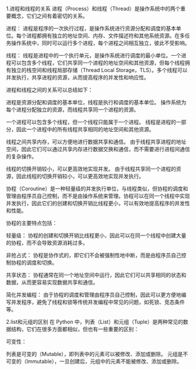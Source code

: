 1.进程和线程的关系
进程（Process）和线程（Thread）是操作系统中的两个重要概念，它们之间有着密切的关系。

进程： 进程是程序的一次执行过程，是操作系统进行资源分配和调度的基本单位。每个进程都拥有独立的地址空间、内存、文件描述符和其他系统资源。在多任务操作系统中，同时可以运行多个进程，每个进程之间相互独立，彼此不受影响。

线程： 线程是进程中的一个执行单元，是操作系统进行调度的最小单位。一个进程可以包含多个线程，它们共享同一个进程的地址空间和其他资源，但每个线程拥有独立的栈空间和线程局部存储（Thread Local Storage，TLS）。多个线程可以并发执行，共享进程的资源，从而提高程序的并发性和响应性。

进程和线程之间的关系可以总结如下：

进程是资源分配和调度的基本单位，线程是执行和调度的基本单位。 操作系统为每个进程分配独立的资源，而线程共享同一个进程的资源。

一个进程可以包含多个线程，但一个线程只能属于一个进程。 线程是进程的一部分，因此一个进程中的所有线程共享相同的地址空间和其他资源。

线程之间共享内存，可以方便地进行数据共享和通信。 由于线程共享进程的地址空间，因此它们可以通过共享内存进行数据交换和通信，而不需要进行进程间通信的复杂操作。

线程的切换开销较小，可以更高效地实现并发。 由于线程共享同一个进程的资源，因此线程的切换开销较小，可以更高效地实现并发执行。

协程（Coroutine）是一种轻量级的并发执行单位，与线程类似，但协程的调度和管理由程序员自己控制，而不是由操作系统来管理。协程可以在同一个线程中实现并发执行，因此它们的创建和切换开销比线程更小，可以有效地提高程序的并发性和性能。

协程的主要特点包括：

轻量级： 协程的创建和切换开销比线程更小，因此可以在同一个线程中创建大量的协程，而不会导致资源消耗过多。

非抢占式： 协程是协作式的，即它们不会被强制性地中断，而是由程序员自己控制协程的调度和切换。

共享状态： 协程通常在同一个地址空间中运行，因此它们可以共享相同的状态和数据，从而更容易实现数据共享和通信。

简化并发编程： 由于协程的调度和管理由程序员自己控制，因此可以更方便地编写并发程序，避免了线程和锁等传统并发编程中常见的问题，如死锁、竞态条件等。

2.list和元组的区别
在 Python 中，列表（List）和元组（Tuple）是两种常见的数据结构，它们在很多方面都相似，但也有一些重要的区别：

可变性：

列表是可变的（Mutable），即列表中的元素可以被修改、添加或删除。
元组是不可变的（Immutable），一旦创建后，元组中的元素不能被修改、添加或删除。
